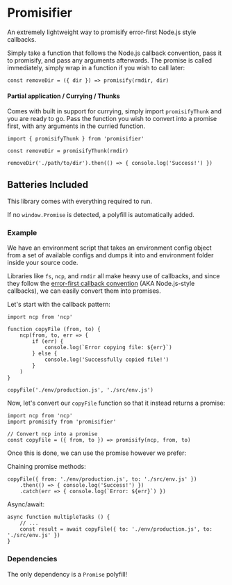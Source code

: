 # Promisifier
An extremely lightweight way to promisify error-first Node.js style callbacks.

Simply take a function that follows the Node.js callback convention, pass it to promisify, and pass any arguments afterwards. The promise is called immediately, simply wrap in a function if you wish to call later:

```
const removeDir = ({ dir }) => promisify(rmdir, dir)
```

#### Partial application / Currying / Thunks
Comes with built in support for currying, simply import `promisifyThunk` and you are ready to go. Pass the function you wish to convert into a promise first, with any arguments in the curried function.

```
import { promisifyThunk } from 'promisifier'

const removeDir = promisifyThunk(rmdir)

removeDir('./path/to/dir').then(() => { console.log('Success!') })
```

## Batteries Included

This library comes with everything required to run.

If no `window.Promise` is detected, a polyfill is automatically added.

### Example
We have an environment script that takes an environment config object from a set of available configs and dumps it into and environment folder inside your source code.

Libraries like `fs`, `ncp`, and `rmdir` all make heavy use of callbacks, and since they follow the [error-first callback convention](https://nodejs.org/api/errors.html#errors_node_js_style_callbacks) (AKA Node.js-style callbacks), we can easily convert them into promises.

Let's start with the callback pattern:

```
import ncp from 'ncp'

function copyFile (from, to) {
    ncp(from, to, err => {
        if (err) {
            console.log(`Error copying file: ${err}`)
        } else {
            console.log('Successfully copied file!')
        }
    )
}

copyFile('./env/production.js', './src/env.js')
```

Now, let's convert our `copyFile` function so that it instead returns a promise:

```
import ncp from 'ncp'
import promisify from 'promisifier'

// Convert ncp into a promise
const copyFile = ({ from, to }) => promisify(ncp, from, to)
```

Once this is done, we can use the promise however we prefer:

Chaining promise methods:
```
copyFile({ from: './env/production.js', to: './src/env.js' })
    .then(() => { console.log('Success!') })
    .catch(err => { console.log(`Error: ${err}`) })
```

Async/await:
```
async function multipleTasks () {
    // ...
    const result = await copyFile({ to: './env/production.js', to: './src/env.js' })
}
```

### Dependencies

The only dependency is a `Promise` polyfill!
